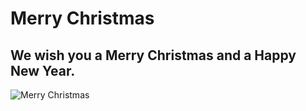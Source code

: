 # Merry Christmas

## We wish you a Merry Christmas and a Happy New Year.

<img src="http://bestanimations.com/Holidays/Christmas/merrychristmas/merry-christmas-minions-greeting-gif-4.gif" alt="Merry Christmas">
